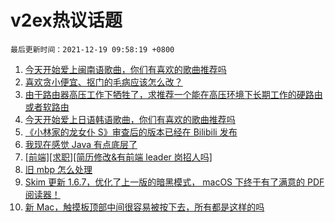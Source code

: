 # v2ex热议话题

`最后更新时间：2021-12-19 09:58:19 +0800`

1. [今天开始爱上闽南语歌曲，你们有喜欢的歌曲推荐吗](https://www.v2ex.com/t/822962)
1. [喜欢贪小便宜、抠门的毛病应该怎么改？](https://www.v2ex.com/t/823019)
1. [由于路由器高压工作下牺牲了，求推荐一个能在高压环境下长期工作的硬路由或者软路由](https://www.v2ex.com/t/822985)
1. [今天开始爱上日语韩语歌曲，你们有喜欢的歌曲推荐吗](https://www.v2ex.com/t/823014)
1. [《小林家的龙女仆 S》审查后的版本已经在 Bilibili 发布](https://www.v2ex.com/t/823006)
1. [我现在感觉 Java 有点底层了](https://www.v2ex.com/t/823011)
1. [[前端][求职][简历修改&有前端 leader 岗招人吗]](https://www.v2ex.com/t/823018)
1. [旧 mbp 怎么处理](https://www.v2ex.com/t/822969)
1. [Skim 更新 1.6.7，优化了上一版的暗黑模式， macOS 下终于有了满意的 PDF 阅读器！](https://www.v2ex.com/t/823002)
1. [新 Mac，触摸板顶部中间很容易被按下去，所有都是这样的吗](https://www.v2ex.com/t/822948)

